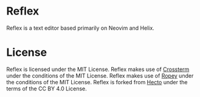 # Reflex

Reflex is a text editor based primarily on Neovim and Helix.


# License

Reflex is licensed under the MIT License.
Reflex makes use of [Crossterm](https://github.com/crossterm-rs/crossterm/) under the conditions of the MIT License.
Reflex makes use of [Ropey](https://github.com/cessen/ropey/) under the conditions of the MIT License.
Reflex is forked from [Hecto](https://github.com/pflenker/hecto-tutorial/) under the terms of the CC BY 4.0 License.
